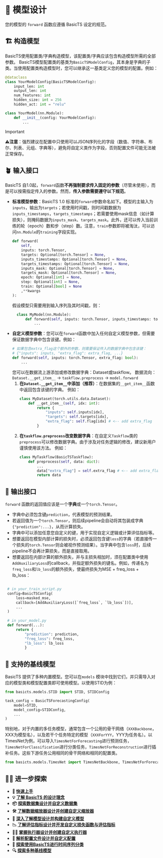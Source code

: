 # 🧠 模型设计

您的模型的 `forward` 函数应遵循 BasicTS 设定的规范。

## 🏗️ 构造模型

BasicTS使用配置类/字典构造模型，该配置类/字典应该包含构造模型所需的全部参数。
BasicTS模型配置类的基类为`BasicTSModelConfig`，其本身是字典的子类。当使用配置类构造模型时，您可以继承这一基类定义您的模型的配置。例如：
```python
@dataclass
class YourModelConfig(BasicTSModelConfig):
	input_len: int
	output_len: int
	num_features: int
	hidden_size: int = 256
	hidden_act: int = "relu"

class YourModel(nn.Module):
	def __init__(config: YourModelConfig):
		...
```

> [!IMPORTANT]
> ⚠️**注意**：强烈建议在配置中只使用可以JSON序列化的字段（数值、字符串、布尔、列表、元组、字典等），避免将自定义类作为字段，否则配置文件可能无法被正常保存。

## 🪴 输入接口
BasicTS 自1.0起，`forward`函数**不再强制要求传入固定的参数**（尽管未使用），而是可以按需指定传入的参数。然而，**传入参数需要遵守以下规范**。
- **标准模型参数**：BasicTS 1.0 标准的`forward`参数命名如下。模型的主输入为`inputs`，输出为`targets`；若使用时间戳，则时间戳数据为`inputs_timestamps`，`targets_timestamps`；若需要使用mask信息（如计算损失），则掩码数据为`inputs_mask`、`targets_mask`。此外，还可以传入当前训练的轮（epoch）数和步（step）数。注意，`train`参数即将被淘汰，可以访问`nn.Module`的`training`字段实现。
  ```python
  def forward(
	  self,
	  inputs: torch.Tensor,
	  targets: Optional[torch.Tensor] = None,
	  inputs_timestamps: Optional[torch.Tensor] = None,
	  targets_timestamps: Optional[torch.Tensor] = None,
	  inputs_mask: Optional[torch.Tensor] = None,
	  targets_mask: Optional[torch.Tensor] = None,
	  epoch: Optional[int] = None,
	  step: Optional[int] = None,
	  train: Optional[bool] = None
	  ,**kwargs 
  ):
  ```
  假设模型只需要用到输入序列及其时间戳，则：
  ```python
    class MyModel(nn.Module):
	    def forward(self, inputs: torch.Tensor, inputs_timestamps: torch.Tensor):
			...
    ```
- **自定义模型参数**：您可以在`forward`函数中加入任何自定义模型参数，但需要保证数据字典中包含该键。例如：
	```python
	# 如果包含extra_flag这个额外的参数，则需要保证传入的数据字典中包含该键：
	# {"inputs": inputs, "extra_flag": extra_flag, ...}
	def forward(self, inputs: torch.Tensor, extra_flag: bool):
		...
	```
	您可以在数据流上游添加或修改数据字典：Dataset或taskflow。
	数据流向： `Dataset.__get_item__` -> `taskflow.preprocess` -> `model.forward`
	1. **在`Dataset.__get_item__`中添加（推荐）**：在数据集的`__get_item__`函数中返回包含该键的字典。
		例如：
		```python
		class MyDataset(torch.utils.data.Dataset):
			def __get_item__(self, idx: int):
				return {
					"inputs": self.inputs[idx],
					"targets": self.targets[idx],
					"extra_flag": self.flag[idx] # <-- add extra_flag
				}
		```
	2. **在`taskflow.preprocess`改变数据字典**：在自定义`Taskflow`类的`preprocess`可以修改数据字典。由于涉及对任务逻辑的修改，建议新用户谨慎使用该方法。
		例如：
		```python
		class MyTaskflow(BasicTSTaskflow):
			def preprocess(self, data: dict):
				...
				data["extra_flag"] = self.extra_flag # <-- add extra_flag
				return data
		```
## 🌷 输出接口

`forward` 函数的返回值应该是一个**字典**或一个`torch.Tensor`。
- 字典中必须包含键`prediction`，代表模型的预测结果。
- 若返回值为一个`torch.Tensor`，则后续pipeline会自动将其包装成字典`{"prediction":...}`，从而计算损失。
- 字典中可以添加任意您自定义的键，用于实现自定义逻辑或计算评估指标等。
- 想要返回在模型内部计算的损失时，必须返回包含键`loss`的字典（若直接传一个损失的`torch.Tensor`则会被视作预测结果）。当字典中包含`loss`时，后续pipeline不会再计算损失，而是直接取用。
- 想要返回在内部计算的额外损失，并与主损失相加时，须在配置类中使用`AddAuxiliaryLoss`的callback，并指定额外损失的键名。例如，传递名为`freq_loss`和`lb_loss`的额外损失，使最终损失为MSE + freq_loss + lb_loss：
 ```python
  
  # in your_train_script.py
  config=BasicTSConfig(
	  loss=masked_mse,
	  callback=[AddAuxiliaryLoss([`freq_loss`, `lb_loss`])],
	  ...
  )
  
  # in your_model.py
  def forward(...):
	  return {
		  "prediction": prediction,
		  "freq_loss": freq_loss,
		  "lb_loss": lb_loss
		  }
  ```

## 🥳 支持的基线模型

BasicTS 提供了多种内置模型。您可以在`models` 模块中找到它们，并只需导入对应的模型类和模型配置类即可使用模型。以使用STID为例：
```python
from basicts.models.STID import STID, STIDConfig

task_config = BasicTSForecastingConfig(
	model=STID,
	model_config=STIDConfig,
	...
)
```

特别地，对于内置的多任务模型，通常包含一个公用的骨干网络（`XXXBackbone`，XXX为模型名），以及若干个任务特定的模型（`XXXForYYY`，YYY为任务名）。以TimesNet为例，可以导入`TimesNetForForecasting`进行预测任务，`TimesNetForClassification`进行分类任务，`TimesNetForReconstruction`进行插补任务。这些下游任务公用相同的骨干网络和相同的配置类。
```python
from basicts.models.TimesNet import TimesNetBackbone, TimesNetForForecasting, TimesNetForClassifiction, TimesNetForReconstruction, TimesNetConfig
```

## 🧑‍💻 进一步探索

- **🎉 [快速上手](./getting_started_cn.md)**
- **💡 [了解 BasicTS 的设计理念](./overall_design_cn.md)**
- **📦 [探索数据集设计并自定义数据集](./dataset_design_cn.md)**
- **🛠️ [了解数据缩放器设计并创建自定义缩放器](./scaler_design_cn.md)**
- **🧠 [深入了解模型设计并构建自定义模型](./model_design_cn.md)**
- **📉 [了解评估指标设计并开发自定义损失函数与评估指标](./metrics_design_cn.md)**
- **🏃‍♂️ [掌握执行器设计并创建自定义执行器](runner_and_pipeline_cn.md)**
- **📜 [解析配置文件设计并自定义配置](./config_design_cn.md)**
- **🎯 [探索使用BasicTS进行时间序列分类](./time_series_classification_cn.md)**
- **🔍 [探索多种基线模型](../baselines/)**
